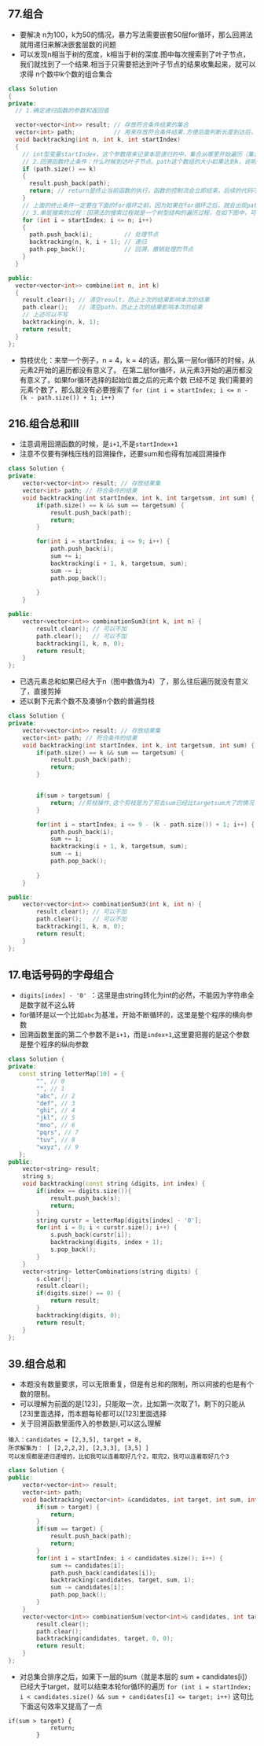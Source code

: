 ## 77.组合
- 要解决 n为100，k为50的情况，暴力写法需要嵌套50层for循环，那么回溯法就用递归来解决嵌套层数的问题
- 可以发现n相当于树的宽度，k相当于树的深度.图中每次搜索到了叶子节点，我们就找到了一个结果.相当于只需要把达到叶子节点的结果收集起来，就可以求得 n个数中k个数的组合集合
```cpp
class Solution
{
private:
  // 1.确定递归函数的参数和返回值

  vector<vector<int>> result; // 存放符合条件结果的集合
  vector<int> path;           // 用来存放符合条件结果.方便后面判断长度到达后，把path加入到result中
  void backtracking(int n, int k, int startIndex)
  {
    // int型变量startIndex，这个参数用来记录本层递归的中，集合从哪里开始遍历（集合就是[1,...,n] ）
    // 2.回溯函数终止条件：什么时候到达叶子节点。path这个数组的大小如果达到k，说明我们找到了一个子集大小为k的组合，在图中path存的就是根节点到叶子节点的路径。
    if (path.size() == k)
    {
      result.push_back(path);
      return; // return是终止当前函数的执行，函数的控制流会立即结束，后续的代码不会被执行。这样就可以完成正确的回溯终止
    }
    // 上面的终止条件一定要在下面的for循环之前，因为如果在for循环之后，就会出现path.size()==k的情况，但是path.size()!=k的情况，这样就会出现错误的结果。
    // 3.单层搜索的过程：回溯法的搜索过程就是一个树型结构的遍历过程，在如下图中，可以看出for循环用来横向遍历，递归的过程是纵向遍历。
    for (int i = startIndex; i <= n; i++)
    {
      path.push_back(i);         // 处理节点
      backtracking(n, k, i + 1); // 递归
      path.pop_back();           // 回溯，撤销处理的节点
    }
  }

public:
  vector<vector<int>> combine(int n, int k)
  {
    result.clear(); // 清空result，防止上次的结果影响本次的结果
    path.clear();   // 清空path，防止上次的结果影响本次的结果
    // 上述可以不写
    backtracking(n, k, 1);
    return result;
  }
};
```
- 剪枝优化：来举一个例子，n = 4，k = 4的话，那么第一层for循环的时候，从元素2开始的遍历都没有意义了。 在第二层for循环，从元素3开始的遍历都没有意义了。如果for循环选择的起始位置之后的元素个数 已经不足 我们需要的元素个数了，那么就没有必要搜索了
`for (int i = startIndex; i <= n - (k - path.size()) + 1; i++)`

## 216.组合总和III
- 注意调用回溯函数的时候，是`i+1`,不是`startIndex+1`
- 注意不仅要有弹栈压栈的回溯操作，还要sum和也得有加减回溯操作
```cpp
class Solution {
private:
    vector<vector<int>> result; // 存放结果集
    vector<int> path; // 符合条件的结果
    void backtracking(int startIndex, int k, int targetsum, int sum) {
        if(path.size() == k && sum == targetsum) {
            result.push_back(path);
            return;
        }

        for(int i = startIndex; i <= 9; i++) {
            path.push_back(i);
            sum += i;
            backtracking(i + 1, k, targetsum, sum);
            sum -= i;
            path.pop_back();
            
        }
    }

public:
    vector<vector<int>> combinationSum3(int k, int n) {
        result.clear(); // 可以不加
        path.clear();   // 可以不加
        backtracking(1, k, n, 0);
        return result;
    }
};
```
- 已选元素总和如果已经大于n（图中数值为4）了，那么往后遍历就没有意义了，直接剪掉
- 还以剩下元素个数不及凑够n个数的普遍剪枝
```cpp
class Solution {
private:
    vector<vector<int>> result; // 存放结果集
    vector<int> path; // 符合条件的结果
    void backtracking(int startIndex, int k, int targetsum, int sum) {
        if(path.size() == k && sum == targetsum) {
            result.push_back(path);
            return;
        }


        if(sum > targetsum) {
            return; //剪枝操作,这个剪枝是为了剪去sum已经比targetsum大了的情况
        }

        for(int i = startIndex; i <= 9 - (k - path.size()) + 1; i++) {
            path.push_back(i);
            sum += i;
            backtracking(i + 1, k, targetsum, sum);
            sum -= i;
            path.pop_back();
            
        }
    }

public:
    vector<vector<int>> combinationSum3(int k, int n) {
        result.clear(); // 可以不加
        path.clear();   // 可以不加
        backtracking(1, k, n, 0);
        return result;
    }
};
```

## 17.电话号码的字母组合
- `digits[index] - '0' `：这里是由string转化为int的必然，不能因为字符串全是数字就不这么转
- for循环是以一个比如`abc`为基准，开始不断循环的，这里是整个程序的横向参数
- 回溯函数里面的第二个参数不是`i+1`，而是`index+1`,这里要把握的是这个参数是整个程序的纵向参数
```cpp
class Solution {
private:
   const string letterMap[10] = {
        "", // 0
        "", // 1
        "abc", // 2
        "def", // 3
        "ghi", // 4
        "jkl", // 5
        "mno", // 6
        "pqrs", // 7
        "tuv", // 8
        "wxyz", // 9
   };
public:
    vector<string> result;
    string s;
    void backtracking(const string &digits, int index) {
        if(index == digits.size()){
            result.push_back(s);
            return;
        }
        string curstr = letterMap[digits[index] - '0'];
        for(int i = 0; i < curstr.size(); i++) {
            s.push_back(curstr[i]);
            backtracking(digits, index + 1);
            s.pop_back();
        }
    }
    vector<string> letterCombinations(string digits) {
        s.clear();
        result.clear();
        if(digits.size() == 0) {
            return result;
        }
        backtracking(digits, 0);
        return result;
    }
};
```
## 39.组合总和
- 本题没有数量要求，可以无限重复，但是有总和的限制，所以间接的也是有个数的限制。
- 可以理解为前面的是[123]，只能取一次，比如第一次取了1，剩下的只能从[23]里面选择，而本题每轮都可以[123]里面选择
- 关于回溯函数里面传入的参数是i,可以这么理解
```
输入：candidates = [2,3,5], target = 8,
所求解集为： [ [2,2,2,2], [2,3,3], [3,5] ]
可以发现都是递归递增的，比如我可以连着取好几个2，取完2，我可以连着取好几个3
```
```cpp
class Solution {
public:
    vector<vector<int>> result;
    vector<int> path;
    void backtracking(vector<int> &candidates, int target, int sum, int startIndex) {
        if(sum > target) {
            return;
        }
        if(sum == target) {
            result.push_back(path);
            return;
        }
        for(int i = startIndex; i < candidates.size(); i++) {
            sum += candidates[i];
            path.push_back(candidates[i]);
            backtracking(candidates, target, sum, i);
            sum -= candidates[i];
            path.pop_back();
        }
    }
    vector<vector<int>> combinationSum(vector<int>& candidates, int target) {
        result.clear();
        path.clear();
        backtracking(candidates, target, 0, 0);
        return result;
    }
};
```
- 对总集合排序之后，如果下一层的sum（就是本层的 sum + candidates[i]）已经大于target，就可以结束本轮for循环的遍历
`for (int i = startIndex; i < candidates.size() && sum + candidates[i] <= target; i++)`
这句比下面这句效率又提高了一点
```
if(sum > target) {
            return;
        }
```
